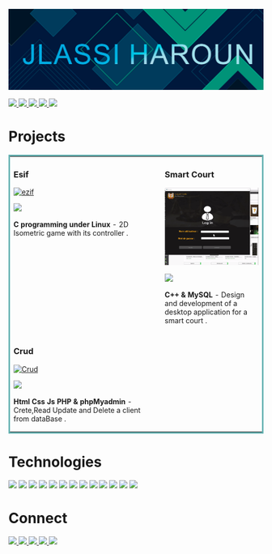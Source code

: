 ![](images/haroun.png)

<a href="" target="_blank">![](https://img.shields.io/static/v1?label=|&message=WEBSITE&color=23555f&style=plastic&logo=react&logo-color=white) </a> [ ![](https://img.shields.io/static/v1?label=|&message=LINKED-IN&color=cdf998&style=plastic&logo=linkedin&logo-color=white) ](https://www.linkedin.com/in/haroun-jlassi-037a66241/) <a href="" target="_blank"> ![](https://img.shields.io/static/v1?label=|&message=TWITTER&color=23555f&style=plastic&logo=twitter&logo-color=white) </a> <a href="" target="_blank"> ![](https://img.shields.io/static/v1?label=|&message=ANGEL-LIST&color=cdf998&style=plastic&logo=angellist&logo-color=white) </a> <a href="" target="_blank">![](https://img.shields.io/static/v1?label=|&message=RESUME&color=23555f&style=plastic&logo=react&logo-color=white)</a> 
# Projects

<table bordercolor="#66b2b2">

<tbody>

<tr>

<td width="60%" valign="top">

### Esif

<a target="_blank" href="">![ezif](images/ezgif.gif)</a>   

<a href="" target="_blank">![](https://img.shields.io/static/v1?label=|&message=REPO&color=23555f&style=plastic&logo=github&logo-color=white)</a> 

**C programming under Linux** - 2D Isometric game with its controller .

</td>

<td width="50%" valign="top">

### Smart Court

<a target="_blank" href="">![smartcourt](images/smartcourt.gif)</a>   

<a href="" target="_blank">![](https://img.shields.io/static/v1?label=|&message=REPO&color=23555f&style=plastic&logo=github&logo-color=white)</a> 

**C++ & MySQL** - Design and development of a desktop application for a smart court .

</td>
</tr>
<tr>
<td width="50%" valign="top">

### Crud

<a target="_blank" href="">![Crud](images/crud.gif)</a>   

<a href="" target="_blank">![](https://img.shields.io/static/v1?label=|&message=REPO&color=23555f&style=plastic&logo=github&logo-color=white)</a> 

**Html Css Js PHP & phpMyadmin** - Crete,Read Update and Delete  a client from dataBase .

</td>
</tr>


</tbody>

</table>

# Technologies

![](https://img.shields.io/badge/C%2B%2B-00599C?style=for-the-badge&logo=c%2B%2B&logoColor=white) ![]( https://img.shields.io/badge/Python-3776AB?style=for-the-badge&logo=python&logoColor=white) ![](https://img.shields.io/badge/PHP-777BB4?style=for-the-badge&logo=php&logoColor=white) ![](https://img.shields.io/badge/Bootstrap-563D7C?style=for-the-badge&logo=bootstrap&logoColor=white) ![](https://img.shields.io/badge/JavaScript-F7DF1E?style=for-the-badge&logo=javascript&logoColor=black) ![](https://img.shields.io/badge/CSS-239120?&style=for-the-badge&logo=css3&logoColor=white) ![](https://img.shields.io/badge/HTML5-E34F26?style=for-the-badge&logo=html5&logoColor=white) ![](https://img.shields.io/badge/Oracle-F80000?style=for-the-badge&logo=Oracle&logoColor=white) ![](https://img.shields.io/badge/MySQL-005C84?style=for-the-badge&logo=mysql&logoColor=white) ![](https://img.shields.io/badge/Adobe%20Photoshop-31A8FF?style=for-the-badge&logo=Adobe%20Photoshop&logoColor=black) ![](https://img.shields.io/badge/Adobe%20Illustrator-FF9A00?style=for-the-badge&logo=adobe%20illustrator&logoColor=white) ![](https://img.shields.io/badge/GIT-E44C30?style=for-the-badge&logo=git&logoColor=white) ![](https://img.shields.io/badge/Linux-FCC624?style=for-the-badge&logo=linux&logoColor=black)

# Connect

<a href="" target="_blank">![](https://img.shields.io/static/v1?label=|&message=WEBSITE&color=23555f&style=plastic&logo=react&logo-color=white) </a> [ ![](https://img.shields.io/static/v1?label=|&message=LINKED-IN&color=cdf998&style=plastic&logo=linkedin&logo-color=white) ](https://www.linkedin.com/in/haroun-jlassi-037a66241/) <a href="" target="_blank"> ![](https://img.shields.io/static/v1?label=|&message=TWITTER&color=23555f&style=plastic&logo=twitter&logo-color=white) </a> <a href="" target="_blank"> ![](https://img.shields.io/static/v1?label=|&message=ANGEL-LIST&color=cdf998&style=plastic&logo=angellist&logo-color=white) </a> <a href="" target="_blank">![](https://img.shields.io/static/v1?label=|&message=RESUME&color=23555f&style=plastic&logo=react&logo-color=white)</a>